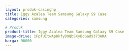```yaml
---
layout: produk-casinghp
title: Iggy Azalea Team Samsung Galaxy S9 Case
categories: samsung

# Produk
product-title: Iggy Azalea Team Samsung Galaxy S9 Case
image-drive: 1FpfUItwAp8kfyDOQbSXyBcGad9373ARA
harga: 90000
---
```

